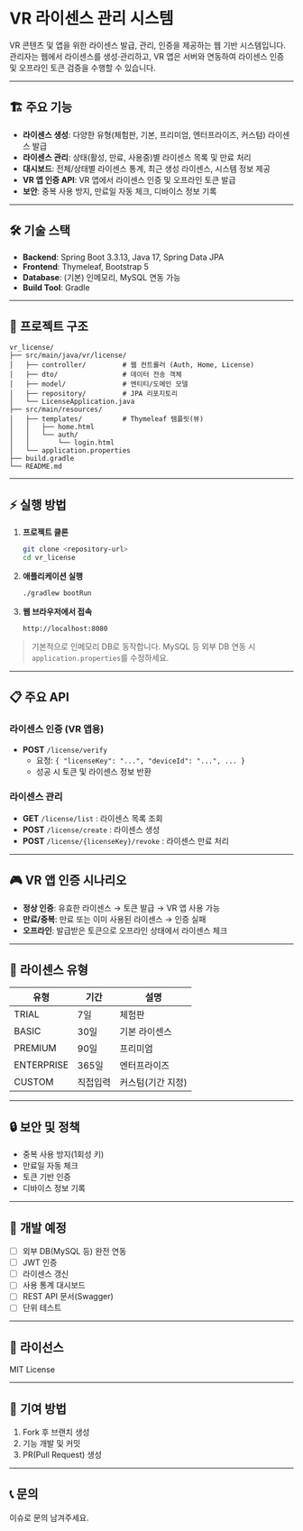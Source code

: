 # VR 라이센스 관리 시스템

VR 콘텐츠 및 앱을 위한 라이센스 발급, 관리, 인증을 제공하는 웹 기반 시스템입니다. 
관리자는 웹에서 라이센스를 생성·관리하고, VR 앱은 서버와 연동하여 라이센스 인증 및 오프라인 토큰 검증을 수행할 수 있습니다.

---

## 🏗️ 주요 기능

- **라이센스 생성**: 다양한 유형(체험판, 기본, 프리미엄, 엔터프라이즈, 커스텀) 라이센스 발급
- **라이센스 관리**: 상태(활성, 만료, 사용중)별 라이센스 목록 및 만료 처리
- **대시보드**: 전체/상태별 라이센스 통계, 최근 생성 라이센스, 시스템 정보 제공
- **VR 앱 인증 API**: VR 앱에서 라이센스 인증 및 오프라인 토큰 발급
- **보안**: 중복 사용 방지, 만료일 자동 체크, 디바이스 정보 기록

---

## 🛠️ 기술 스택

- **Backend**: Spring Boot 3.3.13, Java 17, Spring Data JPA
- **Frontend**: Thymeleaf, Bootstrap 5
- **Database**: (기본) 인메모리, MySQL 연동 가능
- **Build Tool**: Gradle

---

## 📁 프로젝트 구조

```
vr_license/
├── src/main/java/vr/license/
│   ├── controller/         # 웹 컨트롤러 (Auth, Home, License)
│   ├── dto/                # 데이터 전송 객체
│   ├── model/              # 엔티티/도메인 모델
│   ├── repository/         # JPA 리포지토리
│   └── LicenseApplication.java
├── src/main/resources/
│   ├── templates/          # Thymeleaf 템플릿(뷰)
│   │   ├── home.html
│   │   └── auth/
│   │       └── login.html
│   └── application.properties
├── build.gradle
└── README.md
```

---

## ⚡️ 실행 방법

1. **프로젝트 클론**
    ```bash
    git clone <repository-url>
    cd vr_license
    ```

2. **애플리케이션 실행**
    ```bash
    ./gradlew bootRun
    ```

3. **웹 브라우저에서 접속**
    ```
    http://localhost:8080
    ```

> 기본적으로 인메모리 DB로 동작합니다. MySQL 등 외부 DB 연동 시 `application.properties`를 수정하세요.

---

## 📋 주요 API

### 라이센스 인증 (VR 앱용)
- **POST** `/license/verify`
    - 요청: `{ "licenseKey": "...", "deviceId": "...", ... }`
    - 성공 시 토큰 및 라이센스 정보 반환

### 라이센스 관리
- **GET** `/license/list` : 라이센스 목록 조회
- **POST** `/license/create` : 라이센스 생성
- **POST** `/license/{licenseKey}/revoke` : 라이센스 만료 처리

---

## 🎮 VR 앱 인증 시나리오

- **정상 인증**: 유효한 라이센스 → 토큰 발급 → VR 앱 사용 가능
- **만료/중복**: 만료 또는 이미 사용된 라이센스 → 인증 실패
- **오프라인**: 발급받은 토큰으로 오프라인 상태에서 라이센스 체크

---

## 🔧 라이센스 유형

| 유형        | 기간   | 설명                |
|-------------|--------|---------------------|
| TRIAL       | 7일    | 체험판              |
| BASIC       | 30일   | 기본 라이센스       |
| PREMIUM     | 90일   | 프리미엄            |
| ENTERPRISE  | 365일  | 엔터프라이즈        |
| CUSTOM      | 직접입력| 커스텀(기간 지정)   |

---

## 🔒 보안 및 정책

- 중복 사용 방지(1회성 키)
- 만료일 자동 체크
- 토큰 기반 인증
- 디바이스 정보 기록

---

## 🚧 개발 예정

- [ ] 외부 DB(MySQL 등) 완전 연동
- [ ] JWT 인증
- [ ] 라이센스 갱신
- [ ] 사용 통계 대시보드
- [ ] REST API 문서(Swagger)
- [ ] 단위 테스트

---

## 📝 라이선스

MIT License

---

## 🤝 기여 방법

1. Fork 후 브랜치 생성
2. 기능 개발 및 커밋
3. PR(Pull Request) 생성

---

## 📞 문의

이슈로 문의 남겨주세요.
